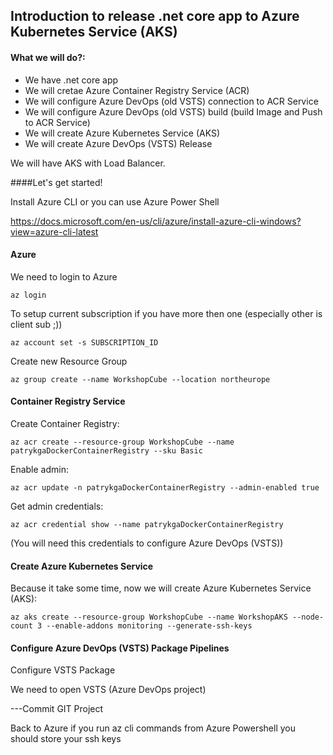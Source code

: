 ## Introduction to release .net core app to Azure Kubernetes Service (AKS)

#### What we will do?:
- We have .net core app
- We will cretae Azure Container Registry Service (ACR)
- We will configure Azure DevOps (old VSTS) connection to ACR Service
- We will configure Azure DevOps (old VSTS) build (build Image and Push to ACR Service)
- We will create Azure Kubernetes Service (AKS)
- We will create Azure DevOps (VSTS) Release

We will have AKS with Load Balancer.

####Let's get started!

Install Azure CLI or you can use Azure Power Shell

https://docs.microsoft.com/en-us/cli/azure/install-azure-cli-windows?view=azure-cli-latest

#### Azure

We need to login to Azure
```
az login
```
To setup current subscription if you have more then one (especially other is client sub ;))
```
az account set -s SUBSCRIPTION_ID
```
Create new Resource Group
```
az group create --name WorkshopCube --location northeurope
```

#### Container Registry Service

Create  Container Registry:
```
az acr create --resource-group WorkshopCube --name patrykgaDockerContainerRegistry --sku Basic
```
Enable admin:
```
az acr update -n patrykgaDockerContainerRegistry --admin-enabled true
```
Get admin credentials:
```
az acr credential show --name patrykgaDockerContainerRegistry
```

(You will need this credentials to configure Azure DevOps (VSTS))

#### Create Azure Kubernetes Service

Because it take some time, now we will create Azure Kubernetes Service (AKS):
```
az aks create --resource-group WorkshopCube --name WorkshopAKS --node-count 3 --enable-addons monitoring --generate-ssh-keys
```

#### Configure Azure DevOps (VSTS) Package Pipelines

Configure VSTS Package

We need to open VSTS (Azure DevOps project)

---Commit GIT Project

Back to Azure
if you run az cli commands from Azure Powershell you should store your ssh keys

